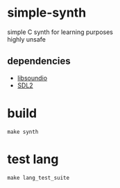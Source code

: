 # simple-synth
simple C synth for learning purposes  
highly unsafe  

## dependencies
- [libsoundio](http://libsound.io/)
- [SDL2](https://www.libsdl.org/)

# build
```
make synth
```

# test lang
```
make lang_test_suite
```
